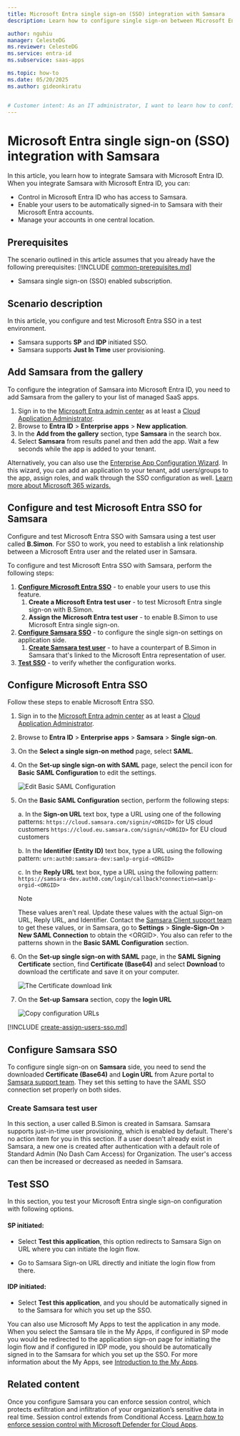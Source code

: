 ```yaml
---
title: Microsoft Entra single sign-on (SSO) integration with Samsara
description: Learn how to configure single sign-on between Microsoft Entra ID and Samsara.

author: nguhiu
manager: CelesteDG
ms.reviewer: CelesteDG
ms.service: entra-id
ms.subservice: saas-apps

ms.topic: how-to
ms.date: 05/20/2025
ms.author: gideonkiratu


# Customer intent: As an IT administrator, I want to learn how to configure single sign-on between Microsoft Entra ID and Samsara so that I can control who has access to Samsara, enable automatic sign-in with Microsoft Entra accounts, and manage my accounts in one central location.
---
```


# Microsoft Entra single sign-on (SSO) integration with Samsara

In this article,  you learn how to integrate Samsara with Microsoft Entra ID. When you integrate Samsara with Microsoft Entra ID, you can:

* Control in Microsoft Entra ID who has access to Samsara.
* Enable your users to be automatically signed-in to Samsara with their Microsoft Entra accounts.
* Manage your accounts in one central location.

## Prerequisites
The scenario outlined in this article assumes that you already have the following prerequisites:
[!INCLUDE [common-prerequisites.md](~/identity/saas-apps/includes/common-prerequisites.md)]
* Samsara single sign-on (SSO) enabled subscription.

## Scenario description

In this article,  you configure and test Microsoft Entra SSO in a test environment.

* Samsara supports **SP** and **IDP** initiated SSO.
* Samsara supports **Just In Time** user provisioning.

## Add Samsara from the gallery

To configure the integration of Samsara into Microsoft Entra ID, you need to add Samsara from the gallery to your list of managed SaaS apps.

1. Sign in to the [Microsoft Entra admin center](https://entra.microsoft.com) as at least a [Cloud Application Administrator](~/identity/role-based-access-control/permissions-reference.md#cloud-application-administrator).
1. Browse to **Entra ID** > **Enterprise apps** > **New application**.
1. In the **Add from the gallery** section, type **Samsara** in the search box.
1. Select **Samsara** from results panel and then add the app. Wait a few seconds while the app is added to your tenant.

 Alternatively, you can also use the [Enterprise App Configuration Wizard](https://portal.office.com/AdminPortal/home?Q=Docs#/azureadappintegration). In this wizard, you can add an application to your tenant, add users/groups to the app, assign roles, and walk through the SSO configuration as well. [Learn more about Microsoft 365 wizards.](/microsoft-365/admin/misc/azure-ad-setup-guides)

<a name='configure-and-test-azure-ad-sso-for-samsara'></a>

## Configure and test Microsoft Entra SSO for Samsara

Configure and test Microsoft Entra SSO with Samsara using a test user called **B.Simon**. For SSO to work, you need to establish a link relationship between a Microsoft Entra user and the related user in Samsara.

To configure and test Microsoft Entra SSO with Samsara, perform the following steps:

1. **[Configure Microsoft Entra SSO](#configure-azure-ad-sso)** - to enable your users to use this feature.
    1. **Create a Microsoft Entra test user** - to test Microsoft Entra single sign-on with B.Simon.
    1. **Assign the Microsoft Entra test user** - to enable B.Simon to use Microsoft Entra single sign-on.
1. **[Configure Samsara SSO](#configure-samsara-sso)** - to configure the single sign-on settings on application side.
    1. **[Create Samsara test user](#create-samsara-test-user)** - to have a counterpart of B.Simon in Samsara that's linked to the Microsoft Entra representation of user.
1. **[Test SSO](#test-sso)** - to verify whether the configuration works.

<a name='configure-azure-ad-sso'></a>

## Configure Microsoft Entra SSO

Follow these steps to enable Microsoft Entra SSO.

1. Sign in to the [Microsoft Entra admin center](https://entra.microsoft.com) as at least a [Cloud Application Administrator](~/identity/role-based-access-control/permissions-reference.md#cloud-application-administrator).
1. Browse to **Entra ID** > **Enterprise apps** > **Samsara** > **Single sign-on**.
1. On the **Select a single sign-on method** page, select **SAML**.
1. On the **Set-up single sign-on with SAML** page, select the pencil icon for **Basic SAML Configuration** to edit the settings.

   ![Edit Basic SAML Configuration](common/edit-urls.png)

1. On the **Basic SAML Configuration** section, perform the following steps:

	a. In the **Sign-on URL** text box, type a URL using one of the following patterns:
    `https://cloud.samsara.com/signin/<ORGID>` for US cloud customers
    `https://cloud.eu.samsara.com/signin/<ORGID>` for EU cloud customers

    b. In the **Identifier (Entity ID)** text box, type a URL using the following pattern:
    `urn:auth0:samsara-dev:samlp-orgid-<ORGID>`

	c. In the **Reply URL** text box, type a URL using the following pattern:
	`https://samsara-dev.auth0.com/login/callback?connection=samlp-orgid-<ORGID>`

	> [!NOTE]
	> These values aren't real. Update these values with the actual Sign-on URL, Reply URL, and Identifier. Contact the [Samsara Client support team](mailto:support@samsara.com) to get these values, or in Samsara, go to **Settings** > **Single-Sign-On** > **New SAML Connection** to obtain the \<ORGID\>. You also can refer to the patterns shown in the **Basic SAML Configuration** section.

1. On the **Set-up single sign-on with SAML** page, in the **SAML Signing Certificate** section,  find **Certificate (Base64)** and select **Download** to download the certificate and save it on your computer.

	![The Certificate download link](common/certificatebase64.png)

1. On the **Set-up Samsara** section, copy the **login URL**

	![Copy configuration URLs](common/copy-configuration-urls.png)
	
<a name='create-an-azure-ad-test-user'></a>

[!INCLUDE [create-assign-users-sso.md](~/identity/saas-apps/includes/create-assign-users-sso.md)]

## Configure Samsara SSO

To configure single sign-on on **Samsara** side, you need to send the downloaded **Certificate (Base64)** and **Login URL** from Azure portal to [Samsara support team](mailto:support@samsara.com). They set this setting to have the SAML SSO connection set properly on both sides.

### Create Samsara test user

In this section, a user called B.Simon is created in Samsara. Samsara supports just-in-time user provisioning, which is enabled by default. There's no action item for you in this section. If a user doesn't already exist in Samsara, a new one is created after authentication with a default role of Standard Admin (No Dash Cam Access) for Organization. The user's access can then be increased or decreased as needed in Samsara.

## Test SSO 

In this section, you test your Microsoft Entra single sign-on configuration with following options. 

#### SP initiated:

* Select **Test this application**, this option redirects to Samsara Sign on URL where you can initiate the login flow.  

* Go to Samsara Sign-on URL directly and initiate the login flow from there.

#### IDP initiated:

* Select **Test this application**, and you should be automatically signed in to the Samsara for which you set up the SSO. 

You can also use Microsoft My Apps to test the application in any mode. When you select the Samsara tile in the My Apps, if configured in SP mode you would be redirected to the application sign-on page for initiating the login flow and if configured in IDP mode, you should be automatically signed in to the Samsara for which you set up the SSO. For more information about the My Apps, see [Introduction to the My Apps](https://support.microsoft.com/account-billing/sign-in-and-start-apps-from-the-my-apps-portal-2f3b1bae-0e5a-4a86-a33e-876fbd2a4510).

## Related content

Once you configure Samsara you can enforce session control, which protects exfiltration and infiltration of your organization’s sensitive data in real time. Session control extends from Conditional Access. [Learn how to enforce session control with Microsoft Defender for Cloud Apps](/cloud-app-security/proxy-deployment-any-app).
